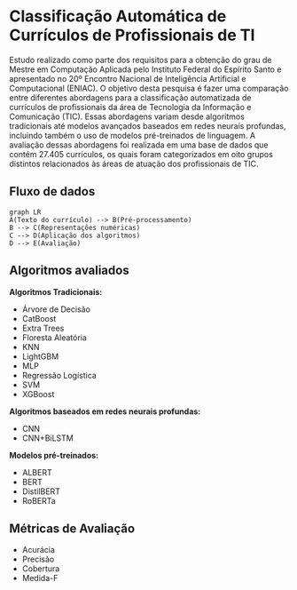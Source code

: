 # Classificação Automática de Currículos de Profissionais de TI

Estudo realizado como parte dos requisitos para a obtenção do grau de Mestre em Computação Aplicada pelo Instituto Federal do Espírito Santo e apresentado no 20º Encontro Nacional de Inteligência Artificial e Computacional (ENIAC). O objetivo desta pesquisa é fazer uma comparação entre diferentes abordagens para a classificação automatizada de currículos de profissionais da área de Tecnologia da Informação e Comunicação (TIC). Essas abordagens variam desde algoritmos tradicionais até modelos avançados baseados em redes neurais profundas, incluindo também o uso de modelos pré-treinados de linguagem. A avaliação dessas abordagens foi realizada em uma base de dados que contém 27.405 currículos, os quais foram categorizados em oito grupos distintos relacionados às áreas de atuação dos profissionais de TIC.

## Fluxo de dados
```mermaid
graph LR
A(Texto do currículo) --> B(Pré-processamento)
B --> C(Representações numéricas)
C --> D(Aplicação dos algoritmos)
D --> E(Avaliação)
```

## Algoritmos avaliados

**Algoritmos Tradicionais:**
- Árvore de Decisão
- CatBoost
- Extra Trees
- Floresta Aleatória
- KNN
- LightGBM
- MLP
- Regressão Logística
- SVM
- XGBoost

**Algoritmos baseados em redes neurais profundas:**
- CNN
- CNN+BiLSTM

**Modelos pré-treinados:**
- ALBERT
- BERT
- DistilBERT
- RoBERTa


## Métricas de Avaliação

- Acurácia
- Precisão
- Cobertura
- Medida-F
